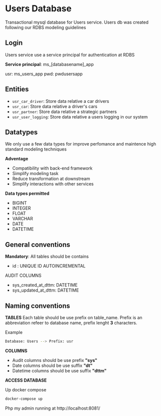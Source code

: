 # Users Database 

Transactional mysql database for Users service.
Users db was created following our RDBS modeling guidelines 

## Login 

Users service use a service principal for authentication at RDBS 

**Service principal**: ms_[databasename]_app

usr: ms_users_app
pwd: pwdusersapp

## Entities 

- `usr_car_driver`: Store data relative a car drivers 
- `usr_car`: Store data relative a driver's cars
- `usr_partner`: Store data relative a strategic partners
- `usr_user_logging`: Store data relative a users logging in our system


## Datatypes 
We only use a few data types for improve perfomance and maintence high standard modeling techniques 

**Adventage**
- Compatibility with back-end framework 
- Simplify modeling task 
- Reduce transformation at downstream 
- Simplify interactions with other services

**Data types permitted**

- BIGINT
- INTEGER
- FLOAT
- VARCHAR
- DATE
- DATETIME

## General conventions

**Mandatory**: All tables should be contains 


- id : UNIQUE ID AUTOINCREMENTAL 


AUDIT COLUMNS 

- sys_created_at_dttm: DATETIME 
- sys_updated_at_dttm: DATETIME

## Naming conventions

**TABLES** 
Each table should be use prefix on table_name. Prefix is an abbreviation refeer to database name, prefix lenght **3** characters.

Example
```sh
Database: Users --> Prefix: usr
```

**COLUMNS**

- Audit columns should be use prefix **"sys"**
- Date columns should be use suffix **"dt"**
- Datetime columns should be use suffix **"dttm"**


**ACCESS DATABASE** 

Up docker compose 

```sh
docker-compose up
```

Php my admin running at  http://localhost:8081/